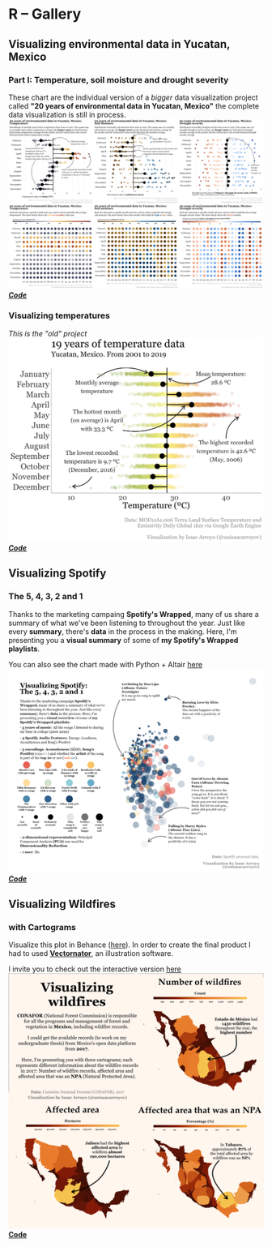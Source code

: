 # R – Gallery
## Visualizing environmental data in Yucatan, Mexico
### Part I: Temperature, soil moisture and drought severity
These chart are the individual version of a _bigger_ data visualization project called **"20 years of environmental data in Yucatan, Mexico"**
the complete data visualization is still in process.
![grid charts](./visualizing_environmental_data/images/visualizing_environmental_data_pt1_grid_charts.png)
[_**Code**_](https://github.com/isaacarroyov/data_visualization_practice/blob/master/R/visualizing_environmental_data/visualizing_environmental_data_individuals_charts_2001_2020.R)

### Visualizing temperatures
_This is the "old" project_
![jitter plot](./visualizing_environmental_data/images/visualizing_temperatures_R_01.png)
[_**Code**_](https://github.com/isaacarroyov/data_visualization_practice/blob/master/R/visualizing_environmental_data/visualizing_temperatures_01.R)

## Visualizing Spotify
### The 5, 4, 3, 2 and 1
Thanks to the marketing campaing **Spotify's Wrapped**, many of us share a summary of what we've been listening 
to throughout the year. Just like every **summary**, there's **data** in the process in the making. Here, I'm 
presenting you a **visual summary** of some of **my Spotify's Wrapped playlists**.

You can also see the chart made with Python + Altair [here](https://github.com/isaacarroyov/data_visualization_practice/tree/master/Altair#the-5-4-3-2-and-1)
![Scatter plot with legend](./../R/visualizing_spotify/images/visualizing_spotify_01-02_pca.png)
[_**Code**_](https://github.com/isaacarroyov/data_visualization_practice/blob/master/R/visualizing_spotify/visualizing_spotify_01-02_pca.R)

## Visualizing Wildfires
### with Cartograms
Visualize this plot in Behance ([here](https://www.behance.net/gallery/138741291/Visualizing-wildfires)). In order to create the final product 
I had to used [**Vectornator**](https://www.vectornator.io), an illustration software. 

I invite you to check out the interactive version [here](https://github.com/isaacarroyov/data_visualization_practice/tree/master/Altair#interactive-maps)
![Cartograms](./../R/visualizing_wildfires/images/visualizing_wildfires_cartograms.png)
[**Code**](https://github.com/isaacarroyov/data_visualization_practice/blob/master/R/visualizing_wildfires/visualizing_wildfires_01.R)
